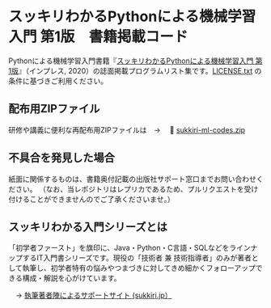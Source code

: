 # スッキリわかるPythonによる機械学習入門 第1版　書籍掲載コード

Pythonによる機械学習入門書籍『[スッキリわかるPythonによる機械学習入門 第1版](https://sukkiri.jp/books/sukkiri_ml)』（インプレス, 2020）の誌面掲載プログラムリスト集です。[LICENSE.txt](https://github.com/miyabilink/sukkiri-ml-codes/raw/main/LICENSE.txt) の条件に基づきご利用ください。  

## 配布用ZIPファイル
研修や講義に便利な再配布用ZIPファイルは　→ 　🎁 [sukkiri-ml-codes.zip](https://github.com/miyabilink/sukkiri-ml-codes/releases/latest/download/sukkiri-ml-codes.zip) 

## 不具合を発見した場合
紙面に関係するものは、書籍奥付記載の出版社サポート窓口までお問い合わせください。
（なお、当レポジトリはレプリカであるため、プルリクエストを受け付けることができませんのでご了承くださいませ。）

## スッキリわかる入門シリーズとは
「初学者ファースト」を旗印に、Java・Python・C言語・SQLなどをラインナップするIT入門書シリーズです。現役の「技術者 兼 技術指導者」のみが著者として執筆し、初学者特有の悩みやつまづきに対してきめ細かくフォローアップできる構成・解説を心がけています。

　→ [執筆著者陣によるサポートサイト (sukkiri.jp）](https://sukkiri.jp/)
